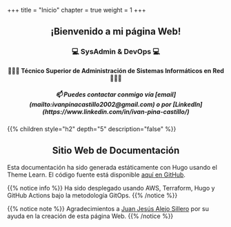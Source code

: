 +++
title = "Inicio"
chapter = true
weight = 1
+++

<h2 align="center"><b> ¡Bienvenido a mi página Web! </b></h2>

<h3 align="center"><b> 💻 SysAdmin & DevOps 💻 </b></h3>

<h4 align="center"><b> 👨🏻‍💻 Técnico Superior de Administración de Sistemas Informáticos en Red 👨🏻‍💻 </b></h4>

<h5 align="center"><b> 📫 Puedes contactar conmigo vía [email](mailto:ivanpinacastillo2002@gmail.com) o por [LinkedIn](https://www.linkedin.com/in/ivan-pina-castillo/) </b></h5>

{{% children style="h2" depth="5" description="false" %}}

<h2 align="center"><b> Sitio Web de Documentación </b></h2>

Esta documentación ha sido generada estáticamente con Hugo usando el Theme Learn. El código fuente está disponible [aquí en GitHub](https://github.com/matcornic/hugo-theme-learn).

{{% notice info %}}
Ha sido desplegado usando AWS, Terraform, Hugo y GitHub Actions bajo la metodología GitOps.
{{% /notice %}}

{{% notice note %}}
Agradecimientos a [Juan Jesús Alejo Sillero](https://www.linkedin.com/in/juanjesusalejosillero/) por su ayuda en la creación de esta página Web.
{{% /notice %}}


